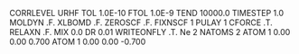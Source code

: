 CORRLEVEL URHF
TOL 1.0E-10
FTOL 1.0E-9
TEND 10000.0
TIMESTEP 1.0
MOLDYN .F.
XLBOMD .F.
ZEROSCF .F.
FIXNSCF 1
PULAY 1
CFORCE .T.
RELAXN .F.
MIX 0.0
DR 0.01
WRITEONFLY .T.
Ne 2
NATOMS 2
ATOM 1 0.00 0.00  0.700
ATOM 1 0.00 0.00 -0.700
